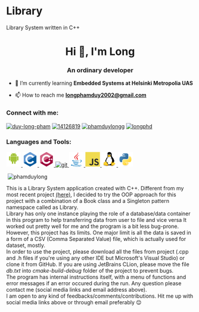 # Library
Library System written in C++

<h1 align="center">Hi 👋, I'm Long</h1>
<h3 align="center">An ordinary developer</h3>

- 🌱 I’m currently learning **Embedded Systems at Helsinki Metropolia UAS**

- 📫 How to reach me **longphamduy2002@gmail.com**

<h3 align="left">Connect with me:</h3>
<p align="left">
<a href="https://linkedin.com/in/duy-long-pham" target="blank"><img align="center" src="https://raw.githubusercontent.com/rahuldkjain/github-profile-readme-generator/master/src/images/icons/Social/linked-in-alt.svg" alt="duy-long-pham" height="30" width="40" /></a>
<a href="https://stackoverflow.com/users/14126819" target="blank"><img align="center" src="https://raw.githubusercontent.com/rahuldkjain/github-profile-readme-generator/master/src/images/icons/Social/stack-overflow.svg" alt="14126819" height="30" width="40" /></a>
<a href="https://instagram.com/phamduylongg" target="blank"><img align="center" src="https://raw.githubusercontent.com/rahuldkjain/github-profile-readme-generator/master/src/images/icons/Social/instagram.svg" alt="phamduylongg" height="30" width="40" /></a>
<a href="https://www.leetcode.com/longphd" target="blank"><img align="center" src="https://raw.githubusercontent.com/rahuldkjain/github-profile-readme-generator/master/src/images/icons/Social/leet-code.svg" alt="longphd" height="30" width="40" /></a>
</p>

<h3 align="left">Languages and Tools:</h3>
<p align="left"> <a href="https://developer.android.com" target="_blank" rel="noreferrer"> <img src="https://raw.githubusercontent.com/devicons/devicon/master/icons/android/android-original-wordmark.svg" alt="android" width="40" height="40"/> </a> <a href="https://www.cprogramming.com/" target="_blank" rel="noreferrer"> <img src="https://raw.githubusercontent.com/devicons/devicon/master/icons/c/c-original.svg" alt="c" width="40" height="40"/> </a> <a href="http://cplusplus.com/" target="_blank" rel="noreferrer"> <img src="https://raw.githubusercontent.com/devicons/devicon/master/icons/cplusplus/cplusplus-original.svg" alt="cplusplus" width="40" height="40"/> </a> <a href="https://git-scm.com/" target="_blank" rel="noreferrer"> <img src="https://www.vectorlogo.zone/logos/git-scm/git-scm-icon.svg" alt="git" width="40" height="40"/> </a> <a href="https://www.java.com" target="_blank" rel="noreferrer"> <img src="https://raw.githubusercontent.com/devicons/devicon/master/icons/java/java-original.svg" alt="java" width="40" height="40"/> </a> <a href="https://developer.mozilla.org/en-US/docs/Web/JavaScript" target="_blank" rel="noreferrer"> <img src="https://raw.githubusercontent.com/devicons/devicon/master/icons/javascript/javascript-original.svg" alt="javascript" width="40" height="40"/> </a> <a href="https://www.linux.org/" target="_blank" rel="noreferrer"> <img src="https://raw.githubusercontent.com/devicons/devicon/master/icons/linux/linux-original.svg" alt="linux" width="40" height="40"/> </a> <a href="https://www.python.org" target="_blank" rel="noreferrer"> <img src="https://raw.githubusercontent.com/devicons/devicon/master/icons/python/python-original.svg" alt="python" width="40" height="40"/> </a> </p>

<p>&nbsp;<img align="center" src="https://github-readme-stats.vercel.app/api?username=phamduylong&show_icons=true&locale=en" alt="phamduylong" /></p>

This is a Library System application created with C++. 
Different from my most recent project <a href = "https://github.com/phamduylong/LoginSystem" target = "blank">(here)</a>, 
I decided to try the OOP approach for this project with a combination of a Book class and a Singleton pattern namespace called as Library.<br> 
Library has only one instance playing the role of a database/data container in this program to help transferring data from user to file and vice versa 
It worked out pretty well for me and the program is a bit less bug-prone.<br>
However, this project has its limits. One major limit is all the data is saved in a form of a CSV (Comma Separated Value) file, which is actually used for dataset, mostly.<br>
In order to use the project, please download all the files from project (.cpp and .h files if you're using any other IDE but Microsoft's Visual Studio) or clone it from GitHub. 
If you are using JetBrains CLion, please move the file <em>db.txt</em> into <em>cmake-build-debug</em> folder of the project to prevent bugs.
<br> The program has internal instructions itself, with a menu of functions and error messages if an error occured during the run. 
Any question please contact me (social media links and email address above).<br>
I am open to any kind of feedbacks/comments/contributions. Hit me up with social media links above or through email preferably 😌
